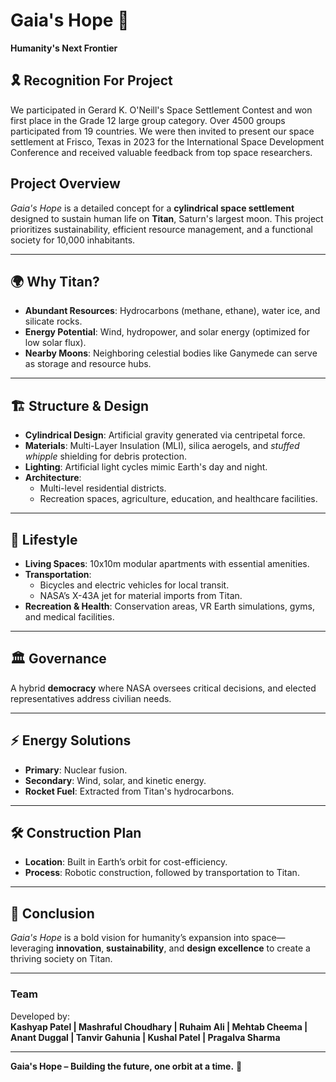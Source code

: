 # Gaia's Hope 🌌  
**Humanity's Next Frontier**  

## 🎗️ Recognition For Project
We participated in Gerard K. O'Neill's Space Settlement Contest and won first place in the Grade 12 large group category. Over 4500 groups participated from 19 countries. We were then invited to present our space settlement at Frisco, Texas in 2023 for the International Space Development Conference and received valuable feedback from top space researchers. 

## Project Overview  
*Gaia's Hope* is a detailed concept for a **cylindrical space settlement** designed to sustain human life on **Titan**, Saturn's largest moon. This project prioritizes sustainability, efficient resource management, and a functional society for 10,000 inhabitants.

---

## 🌍 **Why Titan?**  
- **Abundant Resources**: Hydrocarbons (methane, ethane), water ice, and silicate rocks.  
- **Energy Potential**: Wind, hydropower, and solar energy (optimized for low solar flux).  
- **Nearby Moons**: Neighboring celestial bodies like Ganymede can serve as storage and resource hubs.  

---

## 🏗 **Structure & Design**  
- **Cylindrical Design**: Artificial gravity generated via centripetal force.  
- **Materials**: Multi-Layer Insulation (MLI), silica aerogels, and *stuffed whipple* shielding for debris protection.  
- **Lighting**: Artificial light cycles mimic Earth's day and night.  
- **Architecture**:  
   - Multi-level residential districts.  
   - Recreation spaces, agriculture, education, and healthcare facilities.  

---

## 🧬 **Lifestyle**  
- **Living Spaces**: 10x10m modular apartments with essential amenities.  
- **Transportation**:  
   - Bicycles and electric vehicles for local transit.  
   - NASA’s X-43A jet for material imports from Titan.  
- **Recreation & Health**: Conservation areas, VR Earth simulations, gyms, and medical facilities.  

---

## 🏛 **Governance**  
A hybrid **democracy** where NASA oversees critical decisions, and elected representatives address civilian needs.

---

## ⚡ **Energy Solutions**  
- **Primary**: Nuclear fusion.  
- **Secondary**: Wind, solar, and kinetic energy.  
- **Rocket Fuel**: Extracted from Titan's hydrocarbons.  

---

## 🛠 **Construction Plan**  
- **Location**: Built in Earth’s orbit for cost-efficiency.  
- **Process**: Robotic construction, followed by transportation to Titan.

---

## 🚀 **Conclusion**  
*Gaia's Hope* is a bold vision for humanity’s expansion into space—leveraging **innovation**, **sustainability**, and **design excellence** to create a thriving society on Titan.

---

### Team  
Developed by:  
**Kashyap Patel | Mashraful Choudhary | Ruhaim Ali | Mehtab Cheema | Anant Duggal | Tanvir Gahunia | Kushal Patel | Pragalva Sharma**  

---  
**Gaia's Hope – Building the future, one orbit at a time.** 🌠  
